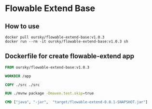 # Flowable Extend Base

## How to use

```shell
docker pull oursky/flowable-extend-base:v1.0.3
docker run --rm -it oursky/flowable-extend-base:v1.0.3 sh
```

## Dockerfile for create flowable-extend app

```dockerfile
FROM oursky/flowable-extend-base:v1.0.3

WORKDIR /app

COPY ./src ./src

RUN ./mvnw package -Dmaven.test.skip=true

CMD ["java", "-jar",  "target/flowable-extend-0.0.1-SNAPSHOT.jar"]
```
